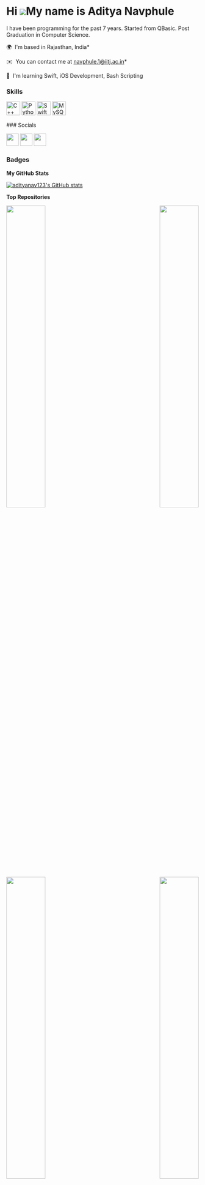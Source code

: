# Hi ![](https://user-images.githubusercontent.com/18350557/176309783-0785949b-9127-417c-8b55-ab5a4333674e.gif)My name is Aditya Navphule


I have been programming for the past 7 years. Started from QBasic. Post Graduation in Computer Science.

🌍  I'm based in Rajasthan, India*

✉️  You can contact me at [navphule.1@iitj.ac.in](mailto:navphule.1@iitj.ac.in)* 

🧠  I'm learning Swift, iOS Development, Bash Scripting

### Skills

<p align="left"><a href="https://docs.microsoft.com/en-us/cpp/?view=msvc-170" target="_blank" rel="noreferrer"><img src="https://raw.githubusercontent.com/danielcranney/readme-generator/main/public/icons/skills/cplusplus-colored.svg" width="36" height="36" alt="C++" /></a> <a href="https://www.python.org/" target="_blank" rel="noreferrer"><img src="https://raw.githubusercontent.com/danielcranney/readme-generator/main/public/icons/skills/python-colored.svg" width="36" height="36" alt="Python" /></a> <a href="https://developer.apple.com/swift/" target="_blank" rel="noreferrer"><img src="https://raw.githubusercontent.com/danielcranney/readme-generator/main/public/icons/skills/swift-colored.svg" width="36" height="36" alt="Swift" /></a> <a href="https://www.mysql.com/" target="_blank" rel="noreferrer"><img src="https://raw.githubusercontent.com/danielcranney/readme-generator/main/public/icons/skills/mysql-colored.svg" width="36" height="36" alt="MySQL" /></a></p>
### Socials<p align="left"> <a href="https://www.github.com/adityanav123" target="_blank" rel="noreferrer"><img src="https://raw.githubusercontent.com/danielcranney/readme-generator/main/public/icons/socials/github.svg" width="32" height="32" /></a> <a href="https://www.linkedin.com/in/adityanavphule" target="_blank" rel="noreferrer"><img src="https://raw.githubusercontent.com/danielcranney/readme-generator/main/public/icons/socials/linkedin.svg" width="32" height="32" /></a> <a href="https://www.twitter.com/ANavphule" target="_blank" rel="noreferrer"><img src="https://raw.githubusercontent.com/danielcranney/readme-generator/main/public/icons/socials/twitter.svg" width="32" height="32" /></a></p>

### Badges

<b>My GitHub Stats</b>

<a href="http://www.github.com/adityanav123"><img src="https://github-readme-stats.vercel.app/api?username=adityanav123&show_icons=true&hide=&count_private=true&title_color=0891b2&text_color=ffffff&icon_color=0891b2&bg_color=1c1917&hide_border=true&show_icons=true" alt="adityanav123's GitHub stats" /></a>

<b>Top Repositories</b>

<div width="100%" align="center"><a href="https://github.com/adityanav123/Simrank" align="left"><img align="left" width="45%" src="https://github-readme-stats.vercel.app/api/pin/?username=adityanav123&repo=Simrank&title_color=0891b2&text_color=ffffff&icon_color=0891b2&bg_color=1c1917&hide_border=true&locale=en" /></a><a href="https://github.com/adityanav123/Python" align="right"><img align="right" width="45%" src="https://github-readme-stats.vercel.app/api/pin/?username=adityanav123&repo=Python&title_color=0891b2&text_color=ffffff&icon_color=0891b2&bg_color=1c1917&hide_border=true&locale=en" /></a></div>
<br /><br />
<br /><br /><br /><br /><br />

<div width="100%" align="center"><a href="https://github.com/adityanav123/YouTube_Downloader" align="left"><img align="left" width="45%" src="https://github-readme-stats.vercel.app/api/pin/?username=adityanav123&repo=YouTube_Downloader&title_color=0891b2&text_color=ffffff&icon_color=0891b2&bg_color=1c1917&hide_border=true&locale=en" /></a><a href="https://github.com/adityanav123/iOS-Projects" align="right"><img align="right" width="45%" src="https://github-readme-stats.vercel.app/api/pin/?username=adityanav123&repo=iOS-Projects&title_color=0891b2&text_color=ffffff&icon_color=0891b2&bg_color=1c1917&hide_border=true&locale=en" /></a></div>
